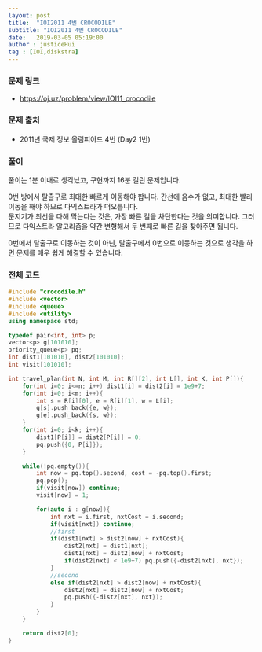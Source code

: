 ```yaml
---
layout: post
title:  "IOI2011 4번 CROCODILE"
subtitle: "IOI2011 4번 CROCODILE"
date:   2019-03-05 05:19:00
author : justiceHui
tag : [IOI,diskstra]
---
```


### 문제 링크
* https://oj.uz/problem/view/IOI11_crocodile

### 문제 출처
* 2011년 국제 정보 올림피아드 4번 (Day2 1번)

### 풀이
풀이는 1분 이내로 생각났고, 구현까지 16분 걸린 문제입니다.

0번 방에서 탈출구로 최대한 빠르게 이동해야 합니다. 간선에 음수가 없고, 최대한 빨리 이동을 해야 하므로 다익스트라가 떠오릅니다.<Br>
문지기가 최선을 다해 막는다는 것은, 가장 빠른 길을 차단한다는 것을 의미합니다. 그러므로 다익스트라 알고리즘을 약간 변형해서 두 번째로 빠른 길을 찾아주면 됩니다.

0번에서 탈출구로 이동하는 것이 아닌, 탈출구에서 0번으로 이동하는 것으로 생각을 하면 문제를 매우 쉽게 해결할 수 있습니다.

### 전체 코드
```cpp
#include "crocodile.h"
#include <vector>
#include <queue>
#include <utility>
using namespace std;

typedef pair<int, int> p;
vector<p> g[101010];
priority_queue<p> pq;
int dist1[101010], dist2[101010];
int visit[101010];

int travel_plan(int N, int M, int R[][2], int L[], int K, int P[]){
	for(int i=0; i<=n; i++) dist1[i] = dist2[i] = 1e9+7;
	for(int i=0; i<m; i++){
		int s = R[i][0], e = R[i][1], w = L[i];
		g[s].push_back({e, w});
		g[e].push_back({s, w});
	}
	for(int i=0; i<k; i++){
		dist1[P[i]] = dist2[P[i]] = 0;
		pq.push({0, P[i]});
	}

	while(!pq.empty()){
		int now = pq.top().second, cost = -pq.top().first;
		pq.pop();
		if(visit[now]) continue;
		visit[now] = 1;

		for(auto i : g[now]){
			int nxt = i.first, nxtCost = i.second;
			if(visit[nxt]) continue;
			//first
			if(dist1[nxt] > dist2[now] + nxtCost){
				dist2[nxt] = dist1[nxt];
				dist1[nxt] = dist2[now] + nxtCost;
				if(dist2[nxt] < 1e9+7) pq.push({-dist2[nxt], nxt});
			}
			//second
			else if(dist2[nxt] > dist2[now] + nxtCost){
				dist2[nxt] = dist2[now] + nxtCost;
				pq.push({-dist2[nxt], nxt});
			}
		}
	}

	return dist2[0];
}


```
